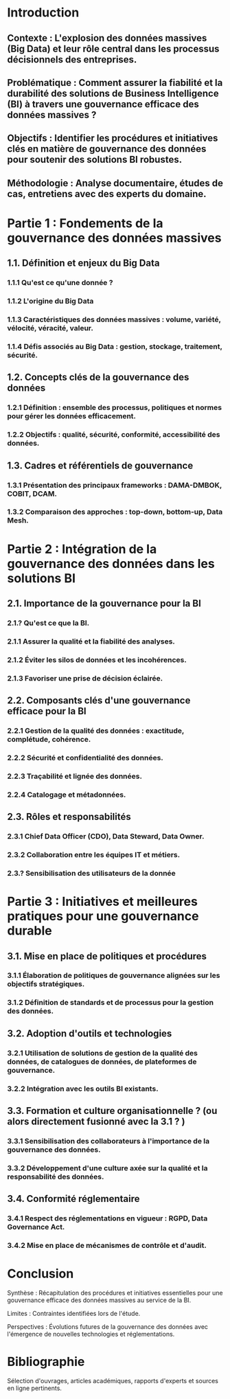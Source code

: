# Introduction
## Contexte : L'explosion des données massives (Big Data) et leur rôle central dans les processus décisionnels des entreprises.

## Problématique : Comment assurer la fiabilité et la durabilité des solutions de Business Intelligence (BI) à travers une gouvernance efficace des données massives ?

## Objectifs : Identifier les procédures et initiatives clés en matière de gouvernance des données pour soutenir des solutions BI robustes.

## Méthodologie : Analyse documentaire, études de cas, entretiens avec des experts du domaine.

# Partie 1 : Fondements de la gouvernance des données massives
## 1.1. Définition et enjeux du Big Data

### 1.1.1 Qu'est ce qu'une donnée ?

### 1.1.2 L'origine du Big Data

### 1.1.3 Caractéristiques des données massives : volume, variété, vélocité, véracité, valeur.

### 1.1.4 Défis associés au Big Data : gestion, stockage, traitement, sécurité.

## 1.2. Concepts clés de la gouvernance des données

### 1.2.1 Définition : ensemble des processus, politiques et normes pour gérer les données efficacement.

### 1.2.2 Objectifs : qualité, sécurité, conformité, accessibilité des données. 

## 1.3. Cadres et référentiels de gouvernance

### 1.3.1 Présentation des principaux frameworks : DAMA-DMBOK, COBIT, DCAM.

### 1.3.2 Comparaison des approches : top-down, bottom-up, Data Mesh. 

# Partie 2 : Intégration de la gouvernance des données dans les solutions BI
## 2.1. Importance de la gouvernance pour la BI

### 2.1.? Qu'est ce que la BI.

### 2.1.1 Assurer la qualité et la fiabilité des analyses.

### 2.1.2 Éviter les silos de données et les incohérences.

### 2.1.3 Favoriser une prise de décision éclairée. 

## 2.2. Composants clés d'une gouvernance efficace pour la BI

### 2.2.1 Gestion de la qualité des données : exactitude, complétude, cohérence.

### 2.2.2 Sécurité et confidentialité des données.

### 2.2.3 Traçabilité et lignée des données.

### 2.2.4 Catalogage et métadonnées. 

## 2.3. Rôles et responsabilités

### 2.3.1 Chief Data Officer (CDO), Data Steward, Data Owner.

### 2.3.2 Collaboration entre les équipes IT et métiers.

### 2.3.? Sensibilisation des utilisateurs de la donnée

# Partie 3 : Initiatives et meilleures pratiques pour une gouvernance durable
## 3.1. Mise en place de politiques et procédures

### 3.1.1 Élaboration de politiques de gouvernance alignées sur les objectifs stratégiques.

### 3.1.2 Définition de standards et de processus pour la gestion des données. 

## 3.2. Adoption d'outils et technologies

### 3.2.1 Utilisation de solutions de gestion de la qualité des données, de catalogues de données, de plateformes de gouvernance.

### 3.2.2 Intégration avec les outils BI existants. 

## 3.3. Formation et culture organisationnelle ? (ou alors directement fusionné avec la 3.1 ? )

### 3.3.1 Sensibilisation des collaborateurs à l'importance de la gouvernance des données.

### 3.3.2 Développement d'une culture axée sur la qualité et la responsabilité des données. 

## 3.4. Conformité réglementaire

### 3.4.1 Respect des réglementations en vigueur : RGPD, Data Governance Act.

### 3.4.2 Mise en place de mécanismes de contrôle et d'audit. 

# Conclusion
Synthèse : Récapitulation des procédures et initiatives essentielles pour une gouvernance efficace des données massives au service de la BI.

Limites : Contraintes identifiées lors de l'étude.

Perspectives : Évolutions futures de la gouvernance des données avec l'émergence de nouvelles technologies et réglementations.

# Bibliographie
Sélection d'ouvrages, articles académiques, rapports d'experts et sources en ligne pertinents.
